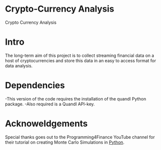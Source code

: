 # Crypto-Currency Analysis
Crypto Currency Analysis

# Intro
The long-term aim of this project is to collect streaming financial data on a host of cryptocurrencies and store this data in an easy to access format for data analysis.

# Dependencies
-This version of the code requires the installation of the quandl Python package. 
-Also required is a Quandl API-key.

# Acknoweldgements 
Special thanks goes out to the Programming4Finance YouTube channel for their tutorial on creating Monte Carlo Simulations in [Python](https://www.youtube.com/watch?v=_T0l015ecK4). 

